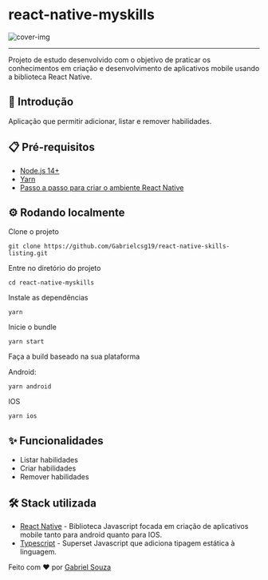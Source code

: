 
# react-native-myskills
![cover-img](https://user-images.githubusercontent.com/54643425/200448553-9574bd6d-beef-4f3f-959a-9ea1b5e766bb.png)

---
Projeto de estudo desenvolvido com o objetivo de praticar os conhecimentos em criação e desenvolvimento de aplicativos mobile usando a biblioteca React Native.
## 🚀 Introdução

Aplicação que permitir adicionar, listar e remover habilidades.
## :clipboard: Pré-requisitos

- [Node.js 14+](https://nodejs.org/en/download/)
- [Yarn](https://yarnpkg.com/getting-started/install)
- [Passo a passo para criar o ambiente React Native](https://react-native.rocketseat.dev/)

## :gear: Rodando localmente

Clone o projeto

```
git clone https://github.com/Gabrielcsg19/react-native-skills-listing.git
```

Entre no diretório do projeto

```
cd react-native-myskills
```

Instale as dependências

```
yarn
```

Inicie o bundle

```
yarn start
```

Faça a build baseado na sua plataforma

Android:
```
yarn android
```
IOS
```
yarn ios
```
## :sparkles: Funcionalidades

- Listar habilidades
- Criar habilidades
- Remover habilidades
## :hammer_and_wrench: Stack utilizada

- [React Native](https://reactnative.dev/) - Biblioteca Javascript focada em criação de aplicativos mobile tanto para android quanto para IOS.
- [Typescript](https://www.typescriptlang.org/) - Superset Javascript que adiciona tipagem estática à linguagem.

Feito com :heart: por [Gabriel Souza](https://github.com/Gabrielcsg19)
